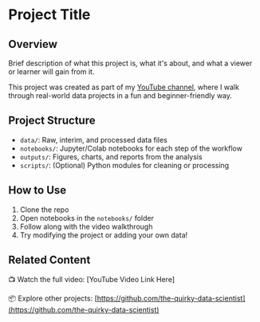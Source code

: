 # Project Title

## Overview
Brief description of what this project is, what it's about, and what a viewer or learner will gain from it.

This project was created as part of my [YouTube channel](https://youtube.com/@thequirkydatascientist), where I walk through real-world data projects in a fun and beginner-friendly way.

## Project Structure

- `data/`: Raw, interim, and processed data files
- `notebooks/`: Jupyter/Colab notebooks for each step of the workflow
- `outputs/`: Figures, charts, and reports from the analysis
- `scripts/`: (Optional) Python modules for cleaning or processing

## How to Use

1. Clone the repo  
2. Open notebooks in the `notebooks/` folder  
3. Follow along with the video walkthrough  
4. Try modifying the project or adding your own data!

## Related Content

📺 Watch the full video: [YouTube Video Link Here]

📦 Explore other projects: [https://github.com/the-quirky-data-scientist](https://github.com/the-quirky-data-scientist)
